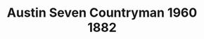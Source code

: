 ---
    title: Austin Seven Countryman 1960 1882
    slug: Austin-Seven-Countryman-1960-1882
    description:
    code: Austin-Seven-Countryman-1960-1882
    image: https://cmdiy-archive.s3.us-east-1.amazonaws.com/adverts/images/Austin+Seven+Countryman+1960+1882.jpeg
    download: https://cmdiy-archive.s3.us-east-1.amazonaws.com/adverts/documents/Austin+Seven+Countryman+1960+1882.pdf
---